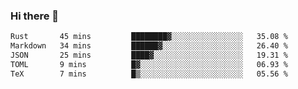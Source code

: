 ### Hi there 👋

<!--
**WShiBin/WShiBin** is a ✨ _special_ ✨ repository because its `README.md` (this file) appears on your GitHub profile.

Here are some ideas to get you started:

- 🔭 I’m currently working on ...
- 🌱 I’m currently learning ...
- 👯 I’m looking to collaborate on ...
- 🤔 I’m looking for help with ...
- 💬 Ask me about ...
- 📫 How to reach me: ...
- 😄 Pronouns: ...
- ⚡ Fun fact: ...
-->

<!--START_SECTION:waka-->

```txt
Rust       45 mins         ████████▓░░░░░░░░░░░░░░░░   35.08 %
Markdown   34 mins         ██████▓░░░░░░░░░░░░░░░░░░   26.40 %
JSON       25 mins         ████▓░░░░░░░░░░░░░░░░░░░░   19.31 %
TOML       9 mins          █▓░░░░░░░░░░░░░░░░░░░░░░░   06.93 %
TeX        7 mins          █▒░░░░░░░░░░░░░░░░░░░░░░░   05.56 %
```

<!--END_SECTION:waka-->
